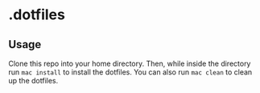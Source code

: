 # .dotfiles

## Usage

Clone this repo into your home directory. Then, while inside the directory run `mac install` to install the dotfiles. You can also run `mac clean` to clean up the dotfiles.
